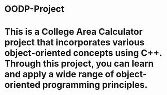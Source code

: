 # OODP-Project
# This is a College Area Calculator project that incorporates various object-oriented concepts using C++. Through this project, you can learn and apply a wide range of object-oriented programming principles.
